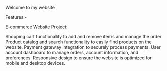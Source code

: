 

Welcome to my website

Features:-

E-commerce Website Project:


Shopping cart functionality to add and remove items and manage the order
Product catalog and search functionality to easily find products on the website.
Payment gateway integration to securely process payments.
User account dashboard to manage orders, account information, and preferences.
Responsive design to ensure the website is optimized for mobile and desktop devices.

